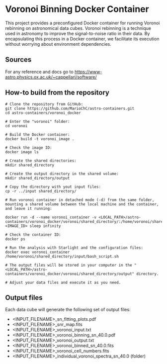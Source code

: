# Voronoi Binning Docker Container

This project provides a preconfigured Docker container for running Voronoi rebinning on astronomical data cubes. Voronoi rebinning is a technique used in astronomy to improve the signal-to-noise ratio in their data. By encapsulating this process in a Docker container, we facilitate its execution without worrying about environment dependencies.

## Sources

For any reference and docs go to https://www-astro.physics.ox.ac.uk/~cappellari/software/

## How-to build from the repository
```
# Clone the repository from GitHub:
git clone https://github.com/MarioChC/astro-containers.git
cd astro-containers/voronoi_docker

# Enter the "voronoi" folder:
cd voronoi

# Build the Docker container:
docker build -t voronoi_image .

# Check the image ID:
docker image ls

# Create the shared directories:
mkdir shared_directory

# Create the output directory in the shared volume:
mkdir shared_directory/output

# Copy the directory with yout input files:
cp -r ../input shared_directory/

# Run voronoi container in detached mode (-d) from the same folder, mounting a shared volume between the local machine and the container, and leave it running:

docker run -d --name voronoi_container -v <LOCAL_PATH>/astro-containers/voronoi_docker/voronoi/shared_directory/:/home/voronoi/shared_directory/ <IMAGE_ID> sleep infinity

# Check the container ID:
docker ps

# Run the analysis with Starlight and the configuration files:
docker exec voronoi_container /home/voronoi/shared_directory/input/bash_script.sh

# The output files will be stored in your computer in the "<LOCAL_PATH>/astro-containers/voronoi_docker/voronoi/shared_directory/output" directory.

# Adjust your data files and execute it as you need.
```
## Output files

Each data cube will generate the following set of output files:

- <INPUT_FILENAME>_sn_fitting_plots.pdf
- <INPUT_FILENAME>_snr_map.fits
- <INPUT_FILENAME>_voronoi_input.txt
- <INPUT_FILENAME>_voronoi_binning_sn_40.0.pdf
- <INPUT_FILENAME>_voronoi_output.txt
- <INPUT_FILENAME>_voronoi_binned_sn_40.0.fits
- <INPUT_FILENAME>_voronoi_cell_numbers.fits
- <INPUT_FILENAME>_individual_voronoi_spectra_sn_40.0 (folder)
